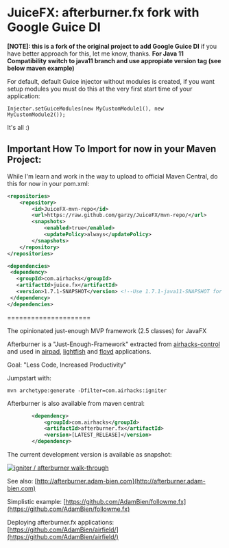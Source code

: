 JuiceFX: afterburner.fx fork with Google Guice DI
=================================================

**[NOTE]: this is a fork of the original project to add Google Guice DI** if you have better approach for this, let me know, thanks.
**For Java 11 Compatibility switch to java11 branch and use appropiate version tag (see below maven example)** 

For default, default Guice injector without modules is created, if you want setup modules you must do this at the very first start time of your application:

```shell
Injector.setGuiceModules(new MyCustomModule1(), new MyCustomModule2());
```

It's all :)


## Important How To Import for now in your Maven Project:

While I'm learn and work in the way to upload to official Maven Central, do this for now in your pom.xml:

```xml
<repositories>
    <repository>
        <id>JuiceFX-mvn-repo</id>
        <url>https://raw.github.com/garzy/JuiceFX/mvn-repo/</url>
        <snapshots>
            <enabled>true</enabled>
            <updatePolicy>always</updatePolicy>
        </snapshots>
    </repository>
</repositories>

<dependencies>
 <dependency>
   <groupId>com.airhacks</groupId>
   <artifactId>juice.fx</artifactId>
   <version>1.7.1-SNAPSHOT</version> <!--Use 1.7.1-java11-SNAPSHOT for java 11-->
 </dependency>
</dependencies>
```

=====================


The opinionated just-enough MVP framework (2.5 classes) for JavaFX

Afterburner is a "Just-Enough-Framework" extracted from [airhacks-control](https://github.com/AdamBien/airhacks-control) and used in [airpad](https://github.com/AdamBien/airpad), [lightfish](https://github.com/AdamBien/lightfish) and [floyd](https://github.com/AdamBien/floyd) applications. 

Goal: "Less Code, Increased Productivity"

Jumpstart with:

```shell
mvn archetype:generate -Dfilter=com.airhacks:igniter
```



Afterburner is also available from maven central:
```xml
        <dependency>
            <groupId>com.airhacks</groupId>
            <artifactId>afterburner.fx</artifactId>
            <version>[LATEST_RELEASE]</version>
        </dependency>
```
The current development version is available as snapshot:

[![igniter / afterburner walk-through](https://i1.ytimg.com/vi/xqkbu1IrHSw/mqdefault.jpg)](https://www.youtube.com/watch?v=xqkbu1IrHSw)

See also: [http://afterburner.adam-bien.com](http://afterburner.adam-bien.com)

Simplistic example:  [https://github.com/AdamBien/followme.fx](https://github.com/AdamBien/followme.fx)

Deploying afterburner.fx applications: [https://github.com/AdamBien/airfield/](https://github.com/AdamBien/airfield/)
